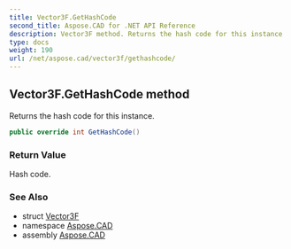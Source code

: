 ```yaml
---
title: Vector3F.GetHashCode
second_title: Aspose.CAD for .NET API Reference
description: Vector3F method. Returns the hash code for this instance
type: docs
weight: 190
url: /net/aspose.cad/vector3f/gethashcode/
---
```

## Vector3F.GetHashCode method

Returns the hash code for this instance.

```csharp
public override int GetHashCode()
```

### Return Value

Hash code.

### See Also

* struct [Vector3F](../)
* namespace [Aspose.CAD](../../vector3f/)
* assembly [Aspose.CAD](../../../)


